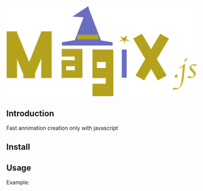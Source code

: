 <p align="center">
    <img src="./docs/logoMagix.png" width="600"><br/>
</p>

## Introduction

Fast annimation creation only with javascript

## Install

<!-- Copy and past this command on your terminal

```
git clone https://github.com/jviatge/Toolsdev && cd Toolsdev && sh install.sh
``` -->

## Usage


Example:

```JAVASCRIPT

```